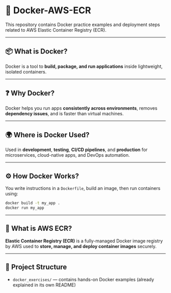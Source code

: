 # 🐳 Docker-AWS-ECR

This repository contains Docker practice examples and deployment steps related to AWS Elastic Container Registry (ECR).

---

## 📦 What is Docker?

Docker is a tool to **build, package, and run applications** inside lightweight, isolated containers.

---

## ❓ Why Docker?

Docker helps you run apps **consistently across environments**, removes **dependency issues**, and is faster than virtual machines.

---

## 🌍 Where is Docker Used?

Used in **development**, **testing**, **CI/CD pipelines**, and **production** for microservices, cloud-native apps, and DevOps automation.

---

## ⚙️ How Docker Works?

You write instructions in a `Dockerfile`, build an image, then run containers using:

```bash
docker build -t my_app .
docker run my_app
```

---

## 🐘 What is AWS ECR?

**Elastic Container Registry (ECR)** is a fully-managed Docker image registry by AWS used to **store, manage, and deploy container images** securely.

---

## 📁 Project Structure

* `docker_exercises/` — contains hands-on Docker examples (already explained in its own README)
